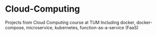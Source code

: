 # Cloud-Computing
Projects from Cloud Computing course at TUM
Including docker, docker-compose, microservice, kubernetes, function-as-a-service (FaaS)
